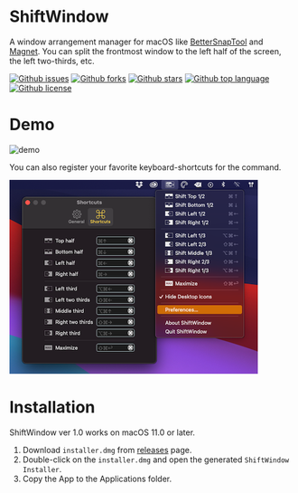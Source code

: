 # ShiftWindow

<!-- # Short Description -->

A window arrangement manager for macOS like [BetterSnapTool](https://apps.apple.com/us/app/bettersnaptool/id417375580) and [Magnet](https://apps.apple.com/us/app/magnet/id441258766).
You can split the frontmost window to the left half of the screen, the left two-thirds, etc.

<!-- # Badges -->

[![Github issues](https://img.shields.io/github/issues/Kyome22/ShiftWindow)](https://github.com/Kyome22/ShiftWindow/issues)
[![Github forks](https://img.shields.io/github/forks/Kyome22/ShiftWindow)](https://github.com/Kyome22/ShiftWindow/network/members)
[![Github stars](https://img.shields.io/github/stars/Kyome22/ShiftWindow)](https://github.com/Kyome22/ShiftWindow/stargazers)
[![Github top language](https://img.shields.io/github/languages/top/Kyome22/ShiftWindow)](https://github.com/Kyome22/ShiftWindow/)
[![Github license](https://img.shields.io/github/license/Kyome22/ShiftWindow)](https://github.com/Kyome22/ShiftWindow/)

# Demo

![demo](./resources/demo.gif)

You can also register your favorite keyboard-shortcuts for the command.

![screenshot](./resources/screenshot.png)

# Installation

ShiftWindow ver 1.0 works on macOS 11.0 or later.

1. Download `installer.dmg` from [releases](https://github.com/Kyome22/ShiftWindow/releases) page.
2. Double-click on the `installer.dmg` and open the generated `ShiftWindow Installer`.
3. Copy the App to the Applications folder.
